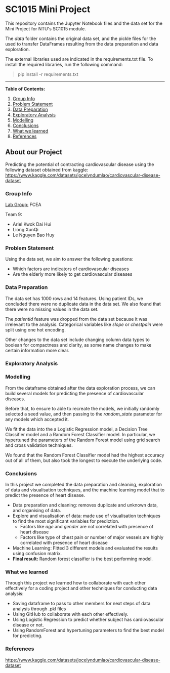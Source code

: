 # SC1015 Mini Project

This repository contains the Jupyter Notebook files and the data set for the Mini Project for NTU's SC1015 module.

The *data* folder contains the original data set, and the pickle files for the used to transfer DataFrames resulting from the data preparation and data exploration.

The external libraries used are indicated in the requirements.txt file. To install the required libraries, run the following command:

> pip install -r requirements.txt

---

**Table of Contents:**

1. [Group Info](#group-info)
2. [Problem Statement](#problem-statement)
3. [Data Preparation](#data-preparation)
4. [Exploratory Analysis](#exploratory-analysis)
5. [Modelling](#modelling)
6. [Conclusions](#conclusions)
7. [What we learned](#what-we-learned)
8. [References](#references)

## About our Project

Predicting the potential of contracting cardiovascular disease using the following dataset obtained from kaggle:
https://www.kaggle.com/datasets/jocelyndumlao/cardiovascular-disease-dataset

### Group Info
<u>Lab Group:</u> FCEA

Team 9:
- Ariel Kwok Dai Hui
- Liong XunQi
- Le Nguyen Bao Huy

### Problem Statement

Using the data set, we aim to answer the following questions:
- Which factors are indicators of cardiovascular diseases
- Are the elderly more likely to get cardiovascular diseases

### Data Preparation

The data set has 1000 rows and 14 features. Using patient IDs, we concluded there were no duplicate data in the data set. We also found that there were no missing values in the data set. 

The *patientid* feature was dropped from the data set because it was irrelevant to the analysis. Categorical variables like *slope* or *chestpain* were split using one hot encoding.

Other changes to the data set include changing column data types to boolean for compactness and clarity, as some name changes to make certain information more clear.

### Exploratory Analysis



### Modelling

From the dataframe obtained after the data exploration process, we can build several models for predicting the presence of cardiovascular diseases.

Before that, to ensure to able to recreate the models, we initially randomly selected a seed value, and then passing to the *random_state* parameter for any models which accepted it.

We fit the data into the a Logistic Regression model, a Decision Tree Classifier model and a Random Forest Classifier model. In particular, we hypertuned the parameters of the Random Forest model using grid search and cross validation techniques.

We found that the Random Forest Classifier model had the highest accuracy out of all of them, but also took the longest to execute the underlying code.

### Conclusions

In this project we completed the data preparation and cleaning, exploration of data and visualisation techniques, and the machine learning model that to predict the presence of heart disease. 
- Data preparation and cleaning: removes duplicate and unknown data, and organising of data. 
- Explore and visualisation of data: made use of visualisation techniques to find the most significant variables for prediction. 
  - Factors like *age* and *gender* are not correlated with presence of heart disease
  - Factors like type of chest pain or number of major vessels are highly correlated with presence of heart disease
- Machine Learning: Fitted 3 different models and evaluated the results using confusion matrix. 
- **Final result:** Random forest classifier is the best performing model. 

### What we learned

Through this project we learned how to collaborate with each other effectively for a coding project and other techniques for conducting data analysis:
- Saving dataframe to pass to other members for next steps of data analysis through .pkl files
- Using GitHub to collaborate with each other effectively.
- Using Logistic Regression to predict whether subject has cardiovascular disease or not.
- Using RandomForest and hypertuning parameters to find the best model for predicting.

### References

https://www.kaggle.com/datasets/jocelyndumlao/cardiovascular-disease-dataset